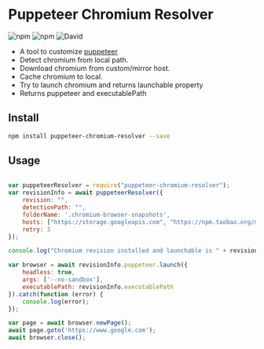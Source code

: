 
# Puppeteer Chromium Resolver

![npm](https://img.shields.io/npm/v/puppeteer-chromium-resolver.svg)
![npm](https://img.shields.io/npm/dt/puppeteer-chromium-resolver.svg)
![David](https://img.shields.io/david/cenfun/puppeteer-chromium-resolver.svg)

* A tool to customize [puppeteer](https://github.com/GoogleChrome/puppeteer)
* Detect chromium from local path.
* Download chromium from custom/mirror host.
* Cache chromium to local.
* Try to launch chromium and returns launchable property
* Returns puppeteer and executablePath

## Install 
```sh
npm install puppeteer-chromium-resolver --save
```
## Usage
```js

var puppeteerResolver = require("puppeteer-chromium-resolver");
var revisionInfo = await puppeteerResolver({
    revision: "",
    detectionPath: "",
    folderName: '.chromium-browser-snapshots',
    hosts: ["https://storage.googleapis.com", "https://npm.taobao.org/mirrors"],
    retry: 3
});

console.log("Chromium revision installed and launchable is " + revisionInfo.launchable);

var browser = await revisionInfo.puppeteer.launch({
    headless: true,
    args: ['--no-sandbox'],
    executablePath: revisionInfo.executablePath
}).catch(function (error) {
    console.log(error);
});

var page = await browser.newPage();
await page.goto('https://www.google.com');
await browser.close();

```
